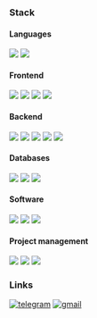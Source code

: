 ### Stack

#### Languages

![](https://img.shields.io/badge/-TypeScript-579CEC?style=for-the-badge&logo=typescript&logoColor=ecf0f1)
![](https://img.shields.io/badge/-JavaScript-579CEC?style=for-the-badge&logo=javascript&logoColor=ecf0f1)

#### Frontend

![](https://img.shields.io/badge/-React-579CEC?style=for-the-badge&logo=react&logoColor=ecf0f1)
![](https://img.shields.io/badge/-RTK-579CEC?style=for-the-badge&logo=redux&logoColor=ecf0f1)
![](https://img.shields.io/badge/-Vite-579CEC?style=for-the-badge&logo=vite&logoColor=ecf0f1)
![](https://img.shields.io/badge/-webpack-579CEC?style=for-the-badge&logo=webpack&logoColor=ecf0f1)

#### Backend

![](https://img.shields.io/badge/-NestJS-579CEC?style=for-the-badge&logo=nestjs&logoColor=ecf0f1)
![](https://img.shields.io/badge/-fastify-579CEC?style=for-the-badge&logo=fastify&logoColor=ecf0f1)
![](https://img.shields.io/badge/-express-579CEC?style=for-the-badge&logo=express&logoColor=ecf0f1)
![](https://img.shields.io/badge/-TypeORM-579CEC?style=for-the-badge&logo=typeorm&logoColor=ecf0f1)
![](https://img.shields.io/badge/-Prisma-579CEC?style=for-the-badge&logo=prisma&logoColor=ecf0f1)

#### Databases

![](https://img.shields.io/badge/-PostgreSQL-579CEC?style=for-the-badge&logo=postgresql&logoColor=ecf0f1)
![](https://img.shields.io/badge/-MySQL-579CEC?style=for-the-badge&logo=mysql&logoColor=ecf0f1)
![](https://img.shields.io/badge/-mongodb-579CEC?style=for-the-badge&logo=mongodb&logoColor=ecf0f1)

#### Software

![](https://img.shields.io/badge/-Docker-579CEC?style=for-the-badge&logo=docker&logoColor=ecf0f1)
![](https://img.shields.io/badge/-Git-579CEC?style=for-the-badge&logo=git&logoColor=ecf0f1)
![](https://img.shields.io/badge/-linux-579CEC?style=for-the-badge&logo=linux&logoColor=ecf0f1)

#### Project management

![](https://img.shields.io/badge/-Jira-579CEC?style=for-the-badge&logo=jira&logoColor=ecf0f1)
![](https://img.shields.io/badge/-Trello-579CEC?style=for-the-badge&logo=trello&logoColor=ecf0f1)
![](https://img.shields.io/badge/-Slack-579CEC?style=for-the-badge&logo=slack&logoColor=ecf0f1)

### Links
[![telegram](https://img.shields.io/badge/-telegram-2367B5?style=for-the-badge&logo=telegram&logoColor=ecf0f1)](https://t.me/darkwhispersins)
[![gmail](https://img.shields.io/badge/-gmail-2367B5?style=for-the-badge&logo=gmail&logoColor=ecf0f1)](mailto:memusins@gmail.com)
